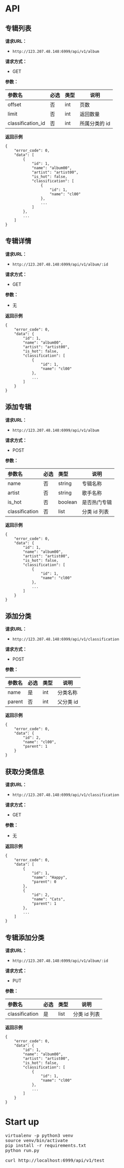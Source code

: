 # API

## 专辑列表

**请求URL：**
- `http://123.207.48.148:6999/api/v1/album`

**请求方式：**
- GET

**参数：**

|参数名|必选|类型|说明|
|:----    |:---|:----- |-----   |
|offset |否  |int |页数   |
|limit     |否  |int |返回数量    |
|classification_id     |否  |int | 所属分类的 id    |

**返回示例**

```
{
    "error_code": 0,
    "data": [
        {
            "id": 1,
            "name": "album00",
            "artist": "artist00",
            "is_hot": false,
            "classification": [
                {
                    "id": 1,
                    "name": "cl00"
                },
                ...
            ]
        },
        ...
    ]
}
```


## 专辑详情

**请求URL：**
- `http://123.207.48.148:6999/api/v1/album/:id`

**请求方式：**
- GET

**参数：**
- 无

**返回示例**

```
{
    "error_code": 0,
    "data": {
        "id": 1,
        "name": "album00",
        "artist": "artist00",
        "is_hot": false,
        "classification": [
            {
                "id": 1,
                "name": "cl00"
            },
            ...
        ]
    }
}
```

## 添加专辑

**请求URL：**
- `http://123.207.48.148:6999/api/v1/album`

**请求方式：**
- POST

**参数：**


|参数名|必选|类型|说明|
|:----    |:---|:----- |-----   |
|name     |否  |string | 专辑名称   |
|artist     |否  |string | 歌手名称   |
|is_hot     |否  |boolean | 是否热门专辑    |
|classification     |否  |list | 分类 id 列表    |

**返回示例**

```
{
    "error_code": 0,
    "data": {
        "id": 1,
        "name": "album00",
        "artist": "artist00",
        "is_hot": false,
        "classification": [
            {
                "id": 1,
                "name": "cl00"
            },
            ...
        ]
    }
}
```

## 添加分类

**请求URL：**
- `http://123.207.48.148:6999/api/v1/classification`

**请求方式：**
- POST

**参数：**


|参数名|必选|类型|说明|
|:----    |:---|:----- |-----   |
|name     |是  |int | 分类名称    |
|parent     |否  |int | 父分类 id    |

**返回示例**

```
{
    "error_code": 0,
    "data": {
        "id": 2,
        "name": "cl00",
        "parent": 1
    }
}
```

## 获取分类信息

**请求URL：**
- `http://123.207.48.148:6999/api/v1/classification`

**请求方式：**
- GET

**参数：**
- 无

**返回示例**

```
{
    "error_code": 0,
    "data": [
        {
            "id": 1,
            "name": "Happy",
            "parent": 0
        },
        {
            "id": 2,
            "name": "Cats",
            "parent": 1
        },
        ...
    ]
}
```

## 专辑添加分类

**请求URL：**
- `http://123.207.48.148:6999/api/v1/album/:id`

**请求方式：**
- PUT

**参数：**

|参数名|必选|类型|说明|
|:----    |:---|:----- |-----   |
|classification     |是  |list | 分类 id 列表    |

**返回示例**

```
{
    "error_code": 0,
    "data": {
        "id": 1,
        "name": "album00",
        "artist": "artist00",
        "is_hot": false,
        "classification": [
            {
                "id": 1,
                "name": "cl00"
            },
            ...
        ]
    }
}
```

# Start up

<pre>
virtualenv -p python3 venv
source venv/bin/activate
pip install -r requirements.txt
python run.py

curl http://localhost:6999/api/v1/test
</pre>
